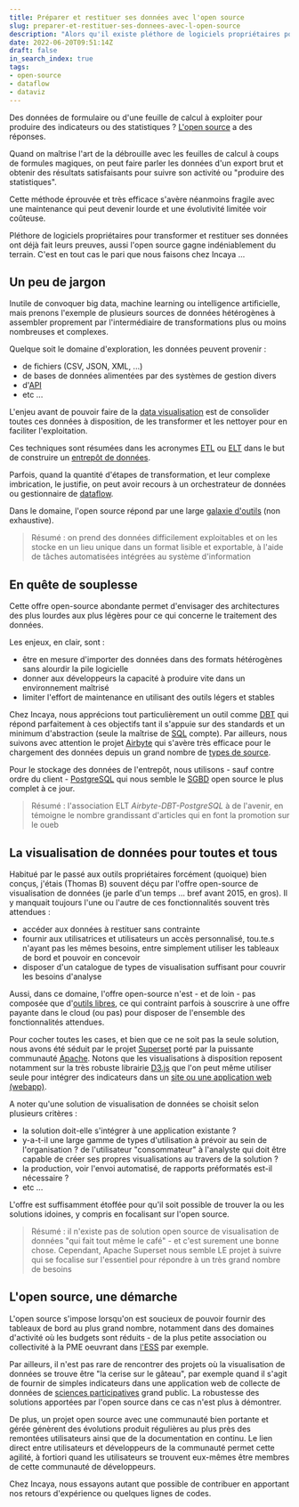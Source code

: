 ```yaml
---
title: Préparer et restituer ses données avec l'open source
slug: preparer-et-restituer-ses-donnees-avec-l-open-source
description: "Alors qu'il existe pléthore de logiciels propriétaires pour transformer et restituer ses données, l'open-source gagne indéniablement du terrain"
date: 2022-06-20T09:51:14Z
draft: false
in_search_index: true
tags:
- open-source
- dataflow
- dataviz
---
```


Des données de formulaire ou d'une feuille de calcul à exploiter pour produire des indicateurs ou des statistiques ? [L'open source](https://fr.wikipedia.org/wiki/Open_source) a des réponses.<!--more-->

Quand on maîtrise l'art de la débrouille avec les feuilles de calcul à coups de formules magiques, on peut faire parler les données d'un export brut et obtenir des résultats satisfaisants pour suivre son activité ou "produire des statistiques".

Cette méthode éprouvée et très efficace s'avère néanmoins fragile avec une maintenance qui peut devenir lourde et une évolutivité limitée voir coûteuse.

Pléthore de logiciels propriétaires pour transformer et restituer ses données ont déjà fait leurs preuves, aussi l'open source gagne indéniablement du terrain. C'est en tout cas le pari que nous faisons chez Incaya ...

## Un peu de jargon

Inutile de convoquer big data, machine learning ou intelligence artificielle, mais prenons l'exemple de plusieurs sources de données hétérogènes à assembler proprement par l'intermédiaire de transformations plus ou moins nombreuses et complexes.

Quelque soit le domaine d'exploration, les données peuvent provenir :
- de fichiers (CSV, JSON, XML, ...)
- de bases de données alimentées par des systèmes de gestion divers
- d'[API](https://fr.wikipedia.org/wiki/Interface_de_programmation)
- etc ...

L'enjeu avant de pouvoir faire de la [data visualisation](https://fr.wikipedia.org/wiki/Visualisation_de_donn%C3%A9es) est de consolider toutes ces données à disposition, de les transformer et les nettoyer pour en faciliter l'exploitation.

Ces techniques sont résumées dans les acronymes [ETL](https://fr.wikipedia.org/wiki/Extract-transform-load) ou [ELT](https://fr.wikipedia.org/wiki/Extract_load_transform) dans le but de construire un [entrepôt de données](https://fr.wikipedia.org/wiki/Entrep%C3%B4t_de_donn%C3%A9es).

Parfois, quand la quantité d'étapes de transformation, et leur complexe imbrication, le justifie, on peut avoir recours à un orchestrateur de données ou gestionnaire de [dataflow](https://fr.wikipedia.org/wiki/Architecture_Dataflow).

Dans le domaine, l'open source répond par une large [galaxie d'outils](https://snowplowanalytics.com/wp-content/uploads/sites/3/2021/07/v8-Architas-3.png) (non exhaustive).

> Résumé : on prend des données difficilement exploitables et on les stocke en un lieu unique dans un format lisible et exportable, à l'aide de tâches automatisées intégrées au système d'information

## En quête de souplesse

Cette offre open-source abondante permet d'envisager des architectures des plus lourdes aux plus légères pour ce qui concerne le traitement des données. 

Les enjeux, en clair, sont :
- être en mesure d'importer des données dans des formats hétérogènes sans alourdir la pile logicielle
- donner aux développeurs la capacité à produire vite dans un environnement maîtrisé
- limiter l'effort de maintenance en utilisant des outils légers et stables

Chez Incaya, nous apprécions tout particulièrement un outil comme [DBT](https://www.getdbt.com/) qui répond parfaitement à ces objectifs tant il s'appuie sur des standards et un minimum d'abstraction (seule la maîtrise de [SQL](https://fr.wikipedia.org/wiki/Structured_Query_Language) compte). Par ailleurs, nous suivons avec attention le projet [Airbyte](https://airbyte.com/) qui s'avère très efficace pour le chargement des données depuis un grand nombre de [types de source](https://airbyte.com/connectors).

Pour le stockage des données de l'entrepôt, nous utilisons - sauf contre ordre du client - [PostgreSQL](https://www.postgresql.org/) qui nous semble le [SGBD](https://fr.wikipedia.org/wiki/Syst%C3%A8me_de_gestion_de_base_de_donn%C3%A9es) open source le plus complet à ce jour.

> Résumé : l'association ELT *Airbyte-DBT-PostgreSQL* à de l'avenir, en témoigne le nombre grandissant d'articles qui en font la promotion sur le oueb

## La visualisation de données pour toutes et tous

Habitué par le passé aux outils propriétaires forcément (quoique) bien conçus, j'étais (Thomas B) souvent déçu par l'offre open-source de visualisation de données (je parle d'un temps ... bref avant 2015, en gros). Il y manquait toujours l'une ou l'autre de ces fonctionnalités souvent très attendues :
- accéder aux données à restituer sans contrainte
- fournir aux utilisatrices et utilisateurs un accès personnalisé, tou.te.s n'ayant pas les mêmes besoins, entre simplement utiliser les tableaux de bord et pouvoir en concevoir
- disposer d'un catalogue de types de visualisation suffisant pour couvrir les besoins d'analyse

Aussi, dans ce domaine, l'offre open-source n'est - et de loin - pas composée que d'[outils libres](https://fr.wikipedia.org/wiki/Logiciel_libre), ce qui contraint parfois à souscrire à une offre payante dans le cloud (ou pas) pour disposer de l'ensemble des fonctionnalités attendues.

Pour cocher toutes les cases, et bien que ce ne soit pas la seule solution, nous avons été séduit par le projet [Superset](https://superset.apache.org/) porté par la puissante communauté [Apache](https://projects.apache.org/). Notons que les visualisations à disposition reposent notamment sur la très robuste librairie [D3.js](https://d3js.org/) que l'on peut même utiliser seule pour intégrer des indicateurs dans un [site ou une application web (webapp)](https://dev.to/lawalalao/quelle-est-la-difference-entre-un-site-web-et-une-application-web-2ml1).

A noter qu'une solution de visualisation de données se choisit selon plusieurs critères :
- la solution doit-elle s'intégrer à une application existante ?
- y-a-t-il une large gamme de types d'utilisation à prévoir au sein de l'organisation ? de l'utilisateur "consommateur" à l'analyste qui doit être capable de créer ses propres visualisations au travers de la solution ?
- la production, voir l'envoi automatisé, de rapports préformatés est-il nécessaire ?
- etc ...

L'offre est suffisamment étoffée pour qu'il soit possible de trouver la ou les solutions idoines, y compris en focalisant sur l'open source.

> Résumé : il n'existe pas de solution open source de visualisation de données "qui fait tout même le café" - et c'est surement une bonne chose. Cependant, Apache Superset nous semble LE projet à suivre qui se focalise sur l'essentiel pour répondre à un très grand nombre de besoins

## L'open source, une démarche

L'open source s'impose lorsqu'on est soucieux de pouvoir fournir des tableaux de bord au plus grand nombre, notamment dans des domaines d'activité où les budgets sont réduits - de la plus petite association ou collectivité à la PME oeuvrant dans [l'ESS](https://fr.wikipedia.org/wiki/%C3%89conomie_sociale_et_solidaire) par exemple.

Par ailleurs, il n'est pas rare de rencontrer des projets où la visualisation de données se trouve être "la cerise sur le gâteau", par exemple quand il s'agit de fournir de simples indicateurs dans une application web de collecte de données de [sciences participatives](https://fr.wikipedia.org/wiki/Sciences_participatives) grand public. La robustesse des solutions apportées par l'open source dans ce cas n'est plus à démontrer.

De plus, un projet open source avec une communauté bien portante et gérée génèrent des évolutions produit régulières au plus près des remontées utilisateurs ainsi que de la documentation en continu. Le lien direct entre utilisateurs et développeurs de la communauté permet cette agilité, à fortiori quand les utilisateurs se trouvent eux-mêmes être membres de cette communauté de développeurs.

Chez Incaya, nous essayons autant que possible de contribuer en apportant nos retours d'expérience ou quelques lignes de codes.
